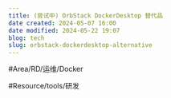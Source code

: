 ```yaml
---
title: (尝试中) OrbStack DockerDesktop 替代品
date created: 2024-05-07 16:00
date modified: 2024-05-22 19:07
blog: tech
slug: orbstack-dockerdesktop-alternative
---
```


#Area/RD/运维/Docker 

#Resource/tools/研发 